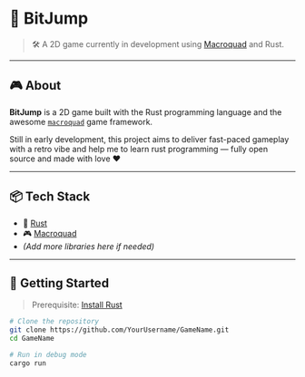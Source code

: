 # 🚀  BitJump

> 🛠️ A 2D game currently in development using [Macroquad](https://github.com/not-fl3/macroquad) and Rust.

---

## 🎮 About

**BitJump** is a 2D game built with the Rust programming language and the awesome [`macroquad`](https://github.com/not-fl3/macroquad) game framework.

Still in early development, this project aims to deliver fast-paced gameplay with a retro vibe and help me to learn rust programming — fully open source and made with love ❤️

---

## 📦 Tech Stack

- 🦀 [Rust](https://www.rust-lang.org/)
- 🎮 [Macroquad](https://github.com/not-fl3/macroquad)
- *(Add more libraries here if needed)*

---

## 🔧 Getting Started

> Prerequisite: [Install Rust](https://www.rust-lang.org/tools/install)

```bash
# Clone the repository
git clone https://github.com/YourUsername/GameName.git
cd GameName

# Run in debug mode
cargo run
